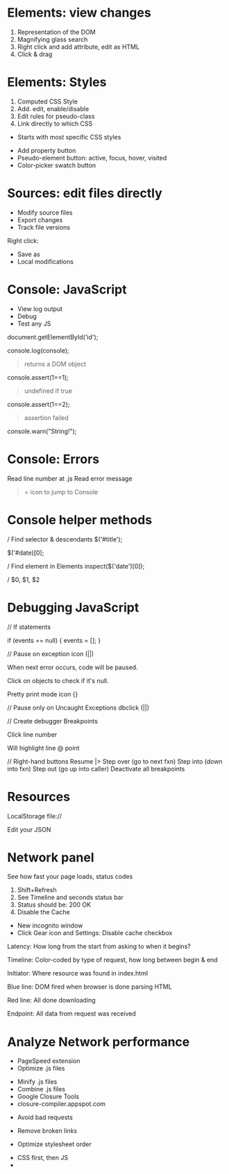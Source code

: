 # Elements: view changes

1. Representation of the DOM
2. Magnifying glass search
3. Right click and add attribute, edit as HTML
4. Click & drag

# Elements: Styles

1. Computed CSS Style
2. Add. edit, enable/disable 
3. Edit rules for pseudo-class
4. Link directly to which CSS

* Starts with most specific CSS styles

- Add property button
- Pseudo-element button: active, focus, hover, visited
- Color-picker swatch button

# Sources: edit files directly
- Modify source files
- Export changes
- Track file versions

Right click:
- Save as
- Local modifications

# Console: JavaScript
- View log output
- Debug
- Test any JS

document.getElementById('id');

console.log(console);
> returns a DOM object

console.assert(1==1);
> undefined if true

console.assert(1==2);
> assertion failed

console.warn("String!");

# Console: Errors
Read line number at .js
Read error message

>= icon to jump to Console

# Console helper methods

/ Find selector & descendants
$('#title');

$('#date)[0];

/ Find element in Elements
inspect($('date')[0]);

/ $0, $1, $2

# Debugging JavaScript

// If statements

if (events == null) {
    events = [];
}

// Pause on exception icon (||)

When next error occurs, code will be paused.

Click on objects to check if it's null.

Pretty print mode icon {}

// Pause only on Uncaught Exceptions dbclick (||)

// Create debugger Breakpoints

Click line number

Will highlight line @ point

// Right-hand buttons
Resume |>
Step over (go to next fxn)
Step into (down into fxn)
Step out (go up into caller)
Deactivate all breakpoints

# Resources

LocalStorage
file://

Edit your JSON

# Network panel

See how fast your page loads, status codes

1. Shift+Refresh
2. See Timeline and seconds status bar
3. Status should be: 200 OK
4. Disable the Cache
* New incognito window
* Click Gear icon and Settings: Disable cache checkbox

Latency: How long from the start from asking to when it begins?

Timeline: Color-coded by type of request, how long between begin & end

Initiator: Where resource was found in index.html

Blue line: DOM fired when browser is done parsing HTML

Red line: All done downloading

Endpoint: All data from request was received 

# Analyze Network performance

* PageSpeed extension
* Optimize .js files
- Minify .js files
- Combine .js files
- Google Closure Tools
- closure-compiler.appspot.com
* Avoid bad requests
- Remove broken links
* Optimize stylesheet order
- CSS first, then JS
- <script async src="">
* Serve correctly-sized imgs


# Profiles

* Frames View

Your website's FPS can be lowered by:
- HTML loading (Loading)
- JS execution (Scripting)
- Styling (Rendering)
- Painting (Painting)

Frames View shows how your FPS slows down: Timeline > Frames

Record button
Click an event
See slide animation

* CPU Profiler

Profiles
Collect JavaScript CPU Profile
Record/Stop
Each fxn and time %

# Find memory leaks

Timeline > Memory

Amount of memory allocated to application. Healthy apps don't grow in memory.

Heap Snapshots

Figure out where the leak might be.
 
Profiles > Take Heap Snapshots

Right click: comparison







